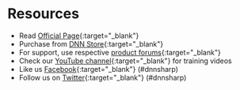 # Resources

+ Read [Official Page](https://www.dnnsharp.com/dnn/integrations/email-sync){:target="_blank"}
+ Purchase from [DNN Store](https://store.dnnsoftware.com/home/product-details/email-sync-add-on-for-sharp-scheduler){:target="_blank"}
+ For support, use respective [product forums](https://www.dnnsharp.com/helpcenter){:target="_blank"}
+ Check our [YouTube channel](https://www.youtube.com/user/dnnsharp){:target="_blank"} for training videos
+ Like us [Facebook](https://www.facebook.com/DnnSharp){:target="_blank"} (#dnnsharp)
+ Follow us on [Twitter](https://twitter.com/dnnsharp){:target="_blank"} (#dnnsharp)